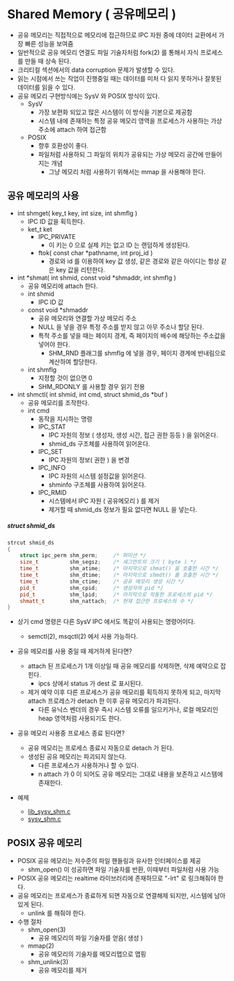# Shared Memory ( 공유메모리 )

* 공유 메모리는 직접적으로 메모리에 접근하므로 IPC 자원 중에 데이터 교환에서 가장 빠른 성능을 보여줌
* 일반적으로 공유 메모리 연결도 파일 기술자처럼 fork(2) 를 통해서 자식 프로세스를 만들 때 상속 된다.
* 크리티컬 섹션에서의 data corruption 문제가 발생할 수 있다.
* 읽는 시점에서 쓰는 작업이 진행중일 때는 데이터를 미처 다 읽지 못하거나 잘못된 데이터를 읽을 수 있다.
* 공유 메모리 구현방식에는 SysV 와 POSIX 방식이 있다.
	* SysV
		- 가장 보편화 되있고 많은 시스템이 이 방식을 기본으로 제공함
		- 시스템 내에 존재하는 특정 공유 메모리 영역을 프로세스가 사용하는 가상 주소에 attach 하여 접근함
	* POSIX
		- 향후 호환성이 좋다.
		- 파일처럼 사용하되 그 파일의 위치가 공유되는 가상 메모리 공간에 만들어지는 개념
			- 그냥 메모리 처럼 사용하기 위해서는 mmap 을 사용해야 한다.


## 공유 메모리의 사용

* int shmget( key_t key, int size, int shmflg )  
	* IPC ID 값을 획득한다.  
 	* ket_t ket
		- IPC_PRIVATE  
			- 이 키는 0 으로 실제 키는 없고 ID 는 랜덤하게 생성된다.
		- ftok( const char *pathname, int proj_id )  
			- 경로와 id 를 이용하여 key 값 생성, 같은 경로와 같은 아이디는 항상 같은 key 값을 리턴한다.  
* int *shmat( int shmid, const void *shmaddr, int shmflg )
	* 공유 메모리에 attach 한다.  
	* int shmid
		- IPC ID 값
	* const void *shmaddr
		- 공유 메모리와 연결할 가상 메모리 주소
		- NULL 을 넣을 경우 특정 주소를 받지 않고 아무 주소나 할당 된다.
		- 특적 주소를 넣을 때는 페이지 경계, 즉 페이지의 배수에 해당하는 주소값을 넣어야 한다.
			- SHM_RND 플래그를 shmflg 에 넣을 경우, 페이지 경계에 반내림으로 계산하여 할당한다.
	* int shmflg
		- 지정할 것이 없으면 0
		- SHM_RDONLY 를 사용할 경우 읽기 전용
* int shmctl( int shmid, int cmd, struct shmid_ds *buf )    
	* 공유 메모리를 조작한다.  
 	* int cmd  
		- 동작을 지시하는 명령  
		* IPC_STAT  
			- IPC 자원의 정보 ( 생성자, 생성 시간, 접근 권한 등등 ) 을 읽어온다.  
			- shmid_ds 구조체를 사용하여 읽어온다.
		* IPC_SET  
			- IPC 자원의 정보( 권한 ) 을 변경  
		* IPC_INFO  
			- IPC 자원의 시스템 설정값을 읽어온다.
			- shminfo 구조체를 사용하여 읽어온다.
		* IPC_RMID
			- 시스템에서 IPC 자원 ( 공유메모리 ) 를 제거
			- 제거할 때 shmid_ds 정보가 필요 없다면 NULL 을 넣는다.

##### struct shmid_ds
```c++
strcut shmid_ds
{
	struct ipc_perm shm_perm;     /* 퍼미션 */
	size_t	        shm_segsz;    /* 세그먼트의 크기 ( byte ) */
	time_t			shm_atime;    /* 마지막으로 shmat() 을 호출한 시간 */
	time_t			shm_dtime;    /* 마지막으로 shmdt() 를 호출한 시간 */
	time_t			shm_ctime;    /* 공유 메모리 생성 시간 */
	pid_t			shm_cpid;     /* 생성자의 pid */
	pid_t			shm_lpid;     /* 마지막으로 작동한 프로세스의 pid */
	shmatt_t		shm_nattach;  /* 현재 접근한 프로세스의 수 */
}
```
* 상기 cmd 명령은 다른 SysV IPC 에서도 똑같이 사용되는 명령어이다.
	- semctl(2), msqctl(2) 에서 사용 가능하다.
* 공유 메모리를 사용 중일 때 제거하게 된다면?
	- attach 된 프로세스가 1개 이상일 때 공유 메모리를 삭제하면, 삭제 예약으로 잡힌다. 
		- ipcs 상에서 status 가 dest 로 표시된다.
	- 제거 예약 이후 다른 프로세스가 공유 메모리를 획득하지 못하게 되고, 
	마지막 attach 프로레스가 detach 한 이후 공유 메모리가 파괴된다.
		- 다른 유닉스 벤더의 경우 즉시 시스템 오류를 일으키거나, 로컬 메모리인 heap 영역처럼 사용되기도 한다.
* 공유 메모리 사용중 프로세스 종료 된다면?
	- 공유 메모리는 프로세스 종료시 자동으로 detach 가 된다.
	- 생성된 공유 메모리는 파괴되지 않는다.
		- 다른 프로세스가 사용하거나 할 수 있다.
		- n attach 가 0 이 되어도 공유 메모리는 그대로 내용을 보존하고 시스템에 존재한다.


* 예제
	- [lib_sysv_shm.c](https://github.com/martinkang/Study/tree/master/LinuxNetworkProgramming/ex/lib_sysv_shm.c)
	- [sysv_shm.c](https://github.com/martinkang/Study/tree/master/LinuxNetworkProgramming/ex/sysv_shm.c)

## POSIX 공유 메모리
* POSIX 공유 메모리는 저수준의 파일 핸들링과 유사한 인터페이스를 제공
	- shm_open() 이 성공하면 파일 기술자를 반환, 이때부터 파일처럼 사용 가능
* POSIX 공유 메모리는 realtime 라이브러리에 존재하므로 "-lrt" 로 링크해줘야 한다.
* 공유 메모리는 프로세스가 종료하게 되면 자동으로 연결해제 되지만, 시스템에 남아 있게 된다.
	- unlink 를 해줘야 한다.
* 수행 절차
	* shm_open(3)
		- 공유 메모리의 파일 기술자를 얻음( 생성 )
	* mmap(2)
		- 공유 메모리의 기술자를 메모리맵으로 맵핑
	* shm_unlink(3)
		- 공유 메모리를 제거

